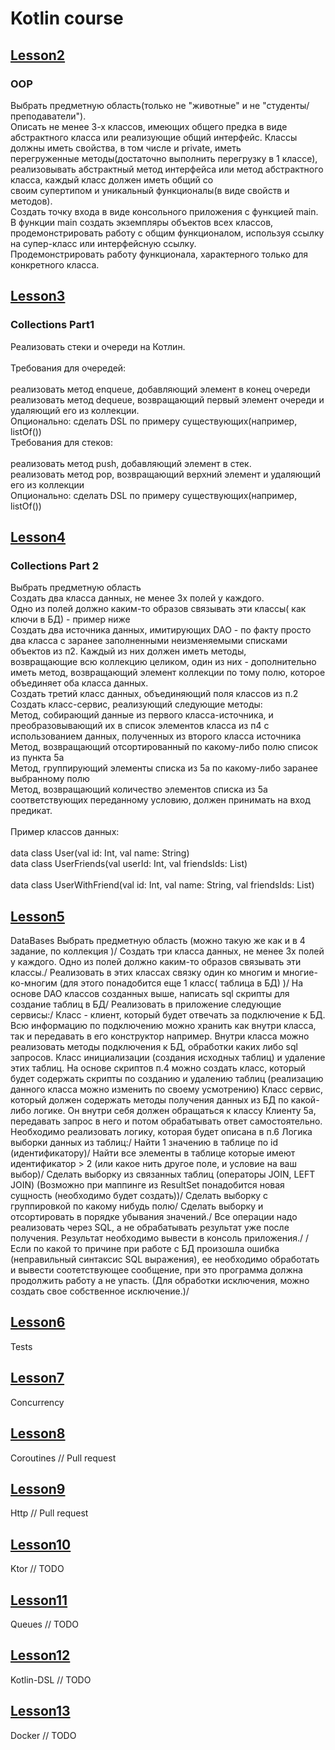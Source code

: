 # Kotlin course
## [Lesson2](https://github.com/mk17ru/Kotlin-Tinkoff/tree/main/lessson2)
### OOP
Выбрать предметную область(только не "животные" и не "студенты/преподаватели").<br />
Описать не менее 3-х классов, имеющих общего предка в виде абстрактного класса или реализующие общий интерфейс. Классы должны иметь свойства, в том числе и private, иметь<br /> перегруженные методы(достаточно выполнить перегрузку в 1 классе), реализовывать абстрактный метод интерфейса или метод абстрактного класса, каждый класс должен иметь общий со<br /> своим супертипом и уникальный функционалы(в виде свойств и методов).<br />
Создать точку входа в виде консольного приложения с функцией main.<br />
В функции main создать экземпляры объектов всех классов, продемонстрировать работу с общим функционалом, используя ссылку на супер-класс или интерфейсную ссылку.<br /> Продемонстрировать работу функционала, характерного только для конкретного класса.<br />
## [Lesson3](https://github.com/mk17ru/Kotlin-Tinkoff/tree/main/lesson3) 
### Collections Part1
Реализовать стеки и очереди на Котлин.<br />
<br />
Требования для очередей:<br />
<br />
реализовать метод enqueue, добавляющий элемент в конец очереди<br />
реализовать метод dequeue, возвращающий первый элемент очереди и удаляющий его из коллекции.<br />
Опционально: сделать DSL по примеру существующих(например, listOf())<br />
Требования для стеков:<br />
<br />
реализовать метод push, добавляющий элемент в стек.<br />
реализовать метод pop, возвращающий верхний элемент и удаляющий его из коллекции<br />
Опционально: сделать DSL по примеру существующих(например, listOf())<br />
## [Lesson4](https://github.com/mk17ru/Kotlin-Tinkoff/tree/main/lesson4) 
### Collections Part 2
Выбрать предметную область<br />
Создать два класса данных, не менее 3х полей у каждого. <br />
Одно из полей должно каким-то образов связывать эти классы( как ключи в БД) - пример ниже<br />
Создать два источника данных, имитирующих DAO - по факту просто два класса с заранее заполненными неизменяемыми списками объектов из п2. Каждый из них должен иметь методы,<br /> возвращающие всю коллекцию целиком, один из них - дополнительно иметь метод, возвращающий элемент коллекции по тому полю, которое объединяет оба класса данных.<br />
Создать третий класс данных, объединяющий поля классов из п.2<br />
Создать класс-сервис, реализующий следующие методы:<br />
Метод, собирающий данные из первого класса-источника, и преобразовывающий их в список элементов класса из п4 с использованием данных, полученных из второго класса источника<br />
Метод, возвращающий отсортированный по какому-либо полю список из пункта 5а<br />
Метод, группирующий элементы списка из 5а по какому-либо заранее выбранному полю<br />
Метод, возвращающий количество элементов списка из 5а соответствующих переданному условию, должен принимать на вход предикат.<br />
<br />
Пример классов данных:<br />
<br />
data class User(val id: Int, val name: String)<br />
data class UserFriends(val userId: Int, val friendsIds: List<Int>)<br />
<br />
data class UserWithFriend(val id: Int, val name: String, val friendsIds: List<Int>)<br />
## [Lesson5](https://github.com/mk17ru/Kotlin-Tinkoff/tree/main/lesson5) 
DataBases
  Выбрать предметную область (можно такую же как и в 4 задание, по коллекция )/
Создать три класса данных, не менее 3х полей у каждого. Одно из полей должно каким-то образов связывать эти классы./
Реализовать в этих классах связку один ко многим и многие-ко-многим (для этого понадобится еще 1 класс( таблица в БД) )/
На основе DAO классов созданных выше, написать sql скрипты для создание таблиц в БД/
Реализовать в приложение следующие сервисы:/
Класс - клиент, который будет отвечать за подключение к БД. Всю информацию по подключению можно хранить как внутри класса, так и передавать в его конструктор например. Внутри класса можно реализовать методы подключения к БД, обработки каких либо sql запросов.
Класс инициализации (создания исходных таблиц) и удаление этих таблиц. На основе скриптов п.4 можно создать класс, который будет содержать скрипты по созданию и удалению таблиц (реализацию данного класса можно изменить по своему усмотрению)
Класс сервис, который должен содержать методы получения данных из БД по какой-либо логике. Он внутри себя должен обращаться к классу Клиенту 5a, передавать запрос в него и потом обрабатывать ответ самостоятельно. Необходимо реализовать логику, которая будет описана в п.6
Логика выборки данных из таблиц:/
Найти 1 значению в таблице по id (идентификатору)/
Найти все элементы в таблице которые имеют идентификатор > 2 (или какое нить другое поле, и условие на ваш выбор)/
Сделать выборку из связанных таблиц (операторы JOIN, LEFT JOIN) (Возможно при маппинге из ResultSet понадобится новая сущность (необходимо будет создать))/
Сделать выборку с группировкой по какому нибудь полю/
Сделать выборку и отсортировать в порядке убывания значений./
Все операции надо реализовать через SQL, а не обрабатывать результат уже после получения. Результат необходимо вывести в консоль приложения./
/
Если по какой то причине при работе с БД произошла ошибка (неправильный синтаксис SQL выражения), ее необходимо обработать и вывести соотетствующее сообщение, при это программа должна продолжить работу а не упасть. (Для обработки исключения, можно создать свое собственное исключение.)/
## [Lesson6](https://github.com/mk17ru/Kotlin-Tinkoff/tree/main/lesson6) 
Tests
## [Lesson7](https://github.com/mk17ru/Kotlin-Tinkoff/tree/main/lesson7) 
Concurrency
## [Lesson8]() 
Coroutines // Pull request
## [Lesson9]()
Http // Pull request
## [Lesson10]()
Ktor // TODO
## [Lesson11]()
Queues // TODO
## [Lesson12]()
Kotlin-DSL // TODO
## [Lesson13]()
Docker // TODO
